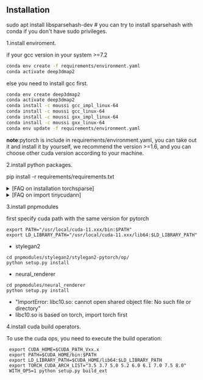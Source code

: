 ## Installation
sudo apt install libsparsehash-dev  # you can try to install sparsehash with conda if you don't have sudo privileges.

1.install enviroment.

if your gcc version in your system >=7.2
```sh
conda env create -f requirements/environment.yaml
conda activate deep3dmap2
```
else you need to install gcc first.
```sh
conda env create deep3dmap2
conda activate deep3dmap2
conda install -c moussi gcc_impl_linux-64
conda install -c moussi gcc_linux-64
conda install -c moussi gxx_impl_linux-64
conda install -c moussi gxx_linux-64
conda env update -f requirements/environment.yaml
```
**note**:pytorch is include in requirements/environment.yaml, you can take out it and install it by yourself, we recommend the version >=1.6, and you can choose other cuda version according to your machine.

2.install python packages.

pip install -r requirements/requirements.txt

<details>
  <summary>[FAQ on installation torchsparse]</summary>

- `AttributeError: module 'torchsparse_backend' has no attribute 'hash_forward'`
- Clone `torchsparse` to a local directory. If you have done that, recompile and install `torchsparse` after removing the `build` folder.

- No sudo privileges to install `libsparsehash-dev`
- Install `sparsehash` in conda (included in `environment.yaml`) and run `export CPLUS_INCLUDE_PATH=$CONDA_PREFIX/include` before installing `torchsparse`.

- if you want to rebuild torchsparse, please rm build folder and .so files

- For other problems, you can also refer to the [FAQ](https://github.com/mit-han-lab/torchsparse/blob/master/docs/FAQ.md) in `torchsparse`.
</details>

<details>
  <summary>[FAQ on import tinycudann]</summary>
- 'undefined symbol:_ZN2at4_ops19empty_memory_format4callEN3c108ArrayRefIlEENS2_8optionalINS2_10ScalarTypeEEENS5_INS2_6LayoutEEENS5_INS2_6DeviceEEENS5_IbEENS5_INS2_12MemoryFormatEEE'
- Install version not match between tinycudann and pytorch, uninstall and reinstall them.
</details>

3.install pnpmodules

first specify cuda path with the same version for pytorch 
```shell
export PATH="/usr/local/cuda-11.xxx/bin:$PATH"
export LD_LIBRARY_PATH="/usr/local/cuda-11.xxx/lib64:$LD_LIBRARY_PATH"
```

- stylegan2
```shell
cd pnpmodules/stylegan2/stylegan2-pytorch/op/
python setup.py install
```

- neural_renderer

```shell
cd pnpmodules/neural_renderer
python setup.py install
```


- "ImportError: libc10.so: cannot open shared object file: No such file or directory"
- libc10.so is based on torch, import torch first

4.install cuda build operators.

To use the cuda ops, you need to execute the build operation:
```shell
 export CUDA_HOME=$CUDA_PATH_Vxx.x
 export PATH=$CUDA_HOME/bin:$PATH
 export LD_LIBRARY_PATH=$CUDA_HOME/lib64:$LD_LIBRARY_PATH
 export TORCH_CUDA_ARCH_LIST="3.5 3.7 5.0 5.2 6.0 6.1 7.0 7.5 8.0"
 WITH_OPS=1 python setup.py build_ext
```
